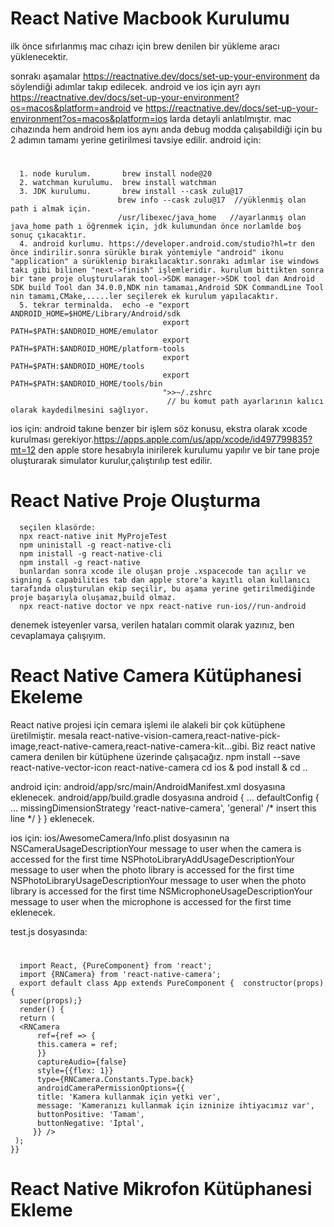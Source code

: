 # React Native Macbook Kurulumu
   ilk önce sıfırlanmış mac cıhazı için brew denilen bir yükleme aracı yüklenecektir.
   
   sonrakı aşamalar https://reactnative.dev/docs/set-up-your-environment da söylendiği adımlar takıp edilecek. android ve ios için ayrı ayrı https://reactnative.dev/docs/set-up-your-environment?os=macos&platform=android ve https://reactnative.dev/docs/set-up-your-environment?os=macos&platform=ios larda detayli anlatılmıştır. mac cıhazında hem android hem ios aynı anda debug modda çalışabildiği için bu 2 adımın tamamı yerine getirilmesi tavsiye edilir.
   android için: 
   #
      1. node kurulum.       brew install node@20
      2. watchman kurulumu.  brew install watchman
      3. JDK kurulumu.       brew install --cask zulu@17 
                            brew info --cask zulu@17  //yüklenmiş olan path i almak için.
                            /usr/libexec/java_home   //ayarlanmış olan java_home path ı öğrenmek için, jdk kulumundan önce norlamlde boş sonuç çıkacaktır.
      4. android kurlumu. https://developer.android.com/studio?hl=tr den önce indirilir.sonra sürükle bırak yöntemiyle "android" ikonu "application" a sürüklenip bırakılacaktır.sonrakı adımlar ise windows takı gibi bilinen "next->finish" işlemleridir. kurulum bittikten sonra bir tane proje oluşturularak tool->SDK manager->SDK tool dan Android SDK build Tool dan 34.0.0,NDK nin tamamaı,Android SDK CommandLine Tool nin tamamı,CMake,.....ler seçilerek ek kurulum yapılacaktır.
      5. tekrar terminalda.  echo -e "export ANDROID_HOME=$HOME/Library/Android/sdk
                                      export PATH=$PATH:$ANDROID_HOME/emulator
                                      export PATH=$PATH:$ANDROID_HOME/platform-tools
                                      export PATH=$PATH:$ANDROID_HOME/tools
                                      export PATH=$PATH:$ANDROID_HOME/tools/bin
                                      ">>~/.zshrc
                                       // bu komut path ayarlarının kalıcı olarak kaydedilmesini sağlıyor.
                                       

   ios için:
      android takıne benzer bir işlem söz konusu, ekstra olarak xcode kurulması gerekiyor.https://apps.apple.com/us/app/xcode/id497799835?mt=12 den apple store hesabıyla inirilerek kurulumu yapılır ve bir tane proje oluşturarak simulator kurulur,çalıştırılıp test edilir. 



# React Native Proje Oluşturma
      seçilen klasörde:
	  npx react-native init MyProjeTest
      npm uninistall -g react-native-cli
	  npm inistall -g react-native-cli
      npm install -g react-native
	  bunlardan sonra xcode ile oluşan proje .xspacecode tan açılır ve signing & capabilities tab dan apple store'a kayıtlı olan kullanıcı tarafında oluşturulan ekip seçilir, bu aşama yerine getirilmediğinde proje başarıyla oluşamaz,build olmaz. 
      npx react-native doctor ve npx react-native run-ios//run-android

   denemek isteyenler varsa, verilen hataları commit olarak yazınız, ben cevaplamaya çalışıyım.
	  
	  
# React Native Camera Kütüphanesi Ekeleme
   React native projesi için cemara işlemi ile alakeli bir çok kütüphene üretilmiştir. mesala react-native-vision-camera,react-native-pick-image,react-native-camera,react-native-camera-kit...gibi. Biz react native camera denilen bir kütüphene üzerinde çalışacağız.
    npm install --save react-native-vector-icon react-native-camera
    cd ios & pod install & cd ..

android için:
 android/app/src/main/AndroidManifest.xml dosyasına  
<uses-permission android:name="android.permission.CAMERA"></uses-permission>
<uses-permission android:name="android.permission.RECORD_AUDIO"></uses-permission>
<uses-permission android:name="android.permission.READ_EXTERNAL_STORAGE"></uses-permission>
<uses-permission android:name="android.permission.WRITE_EXTERNAL_STORAGE"></uses-permission>
eklenecek.
android/app/build.gradle dosyasına
android { 
 ... 
 defaultConfig { 
  ... 
  missingDimensionStrategy 'react-native-camera', 'general' /* insert this line */
 }
} 
eklenecek.

ios için:
 ios/AwesomeCamera/Info.plist dosyasının <dict></dict> na
 <key>NSCameraUsageDescription</key><string>Your message to user when the camera is accessed for the first time</string>
 <key>NSPhotoLibraryAddUsageDescription</key><string>Your message to user when the photo library is accessed for the first time</string>
 <key>NSPhotoLibraryUsageDescription</key><string>Your message to user when the photo library is accessed for the first time</string>
 <key>NSMicrophoneUsageDescription</key><string>Your message to user when the microphone is accessed for the first time</string>
 eklenecek.

 test.js
 dosyasında:

# 
      
	  import React, {PureComponent} from 'react';
   	  import {RNCamera} from 'react-native-camera';
	  export default class App extends PureComponent {  constructor(props) {
  	  super(props);}
	  render() {
 	  return (
   	  <RNCamera 
     	  ref={ref => {
      	  this.camera = ref;
     	  }}
     	  captureAudio={false}
     	  style={{flex: 1}}
      	  type={RNCamera.Constants.Type.back}
      	  androidCameraPermissionOptions={{
       	  title: 'Kamera kullanmak için yetki ver',
       	  message: 'Kameranızı kullanmak için izninize ihtiyacımız var',
       	  buttonPositive: 'Tamam',
       	  buttonNegative: 'İptal',
     	 }} />
   	 );
  	}} 
   	
      
# React Native Mikrofon Kütüphanesi Ekleme
